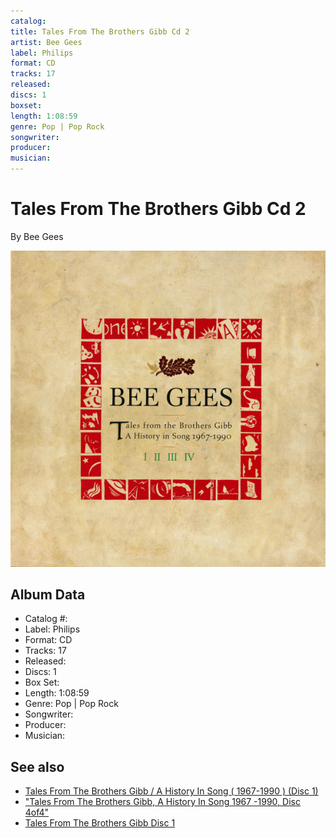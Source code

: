 ```yaml
---
catalog: 
title: Tales From The Brothers Gibb Cd 2
artist: Bee Gees
label: Philips
format: CD
tracks: 17
released: 
discs: 1
boxset: 
length: 1:08:59
genre: Pop | Pop Rock
songwriter: 
producer: 
musician: 
---
```


# Tales From The Brothers Gibb Cd 2

By Bee Gees

![](../../assets/albumcovers/Bee_Gees-Tales_From_The_Brothers_Gibb.png)

## Album Data

- Catalog #: 
- Label: Philips
- Format: CD
- Tracks: 17
- Released: 
- Discs: 1
- Box Set: 
- Length: 1:08:59
- Genre: Pop | Pop Rock
- Songwriter: 
- Producer: 
- Musician: 


## See also

- [Tales From The Brothers Gibb / A History In Song ( 1967-1990 ) (Disc 1)](Tales_From_The_Brothers_Gibb_-_A_History_In_Song__1967-1990__Disc_1.md)
- ["Tales From The Brothers Gibb, A History In Song 1967 -1990, Disc 4of4"](Tales_From_The_Brothers_Gibb__A_History_In_Song_1967_-1990__Disc_4of4.md)
- [Tales From The Brothers Gibb Disc 1](Tales_From_The_Brothers_Gibb_Disc_1.md)
